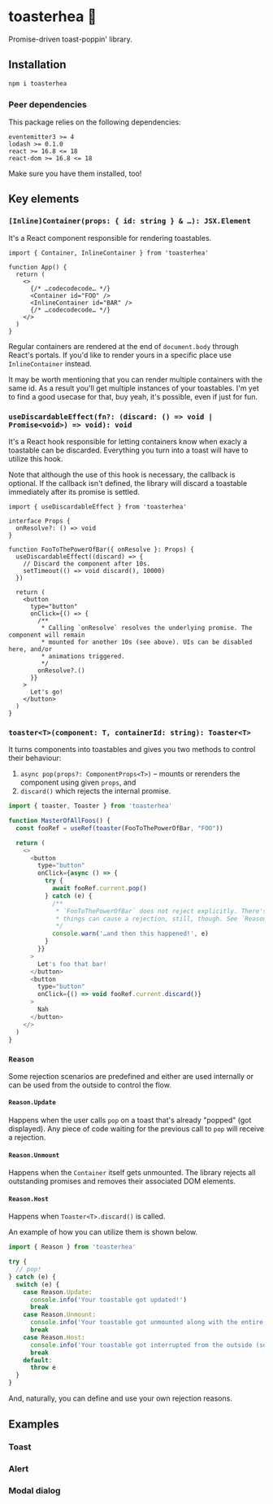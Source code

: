# toasterhea 🍞

Promise-driven toast-poppin' library.

## Installation

```bash
npm i toasterhea
```

### Peer dependencies

This package relies on the following dependencies:

```
eventemitter3 >= 4
lodash >= 0.1.0
react >= 16.8 <= 18
react-dom >= 16.8 <= 18
```

Make sure you have them installed, too!

## Key elements

### `[Inline]Container(props: { id: string } & …): JSX.Element`

It's a React component responsible for rendering toastables.

```tsx
import { Container, InlineContainer } from 'toasterhea'

function App() {
  return (
    <>
      {/* …codecodecode… */}
      <Container id="FOO" />
      <InlineContainer id="BAR" />
      {/* …codecodecode… */}
    </>
  )
}
```

Regular containers are rendered at the end of `document.body` through React's portals. If you'd like to render yours in a specific place use `InlineContainer` instead.

It may be worth mentioning that you can render multiple containers with the same id. As a result you'll get multiple instances of your toastables. I'm yet to find a good usecase for that, buy yeah, it's possible, even if just for fun.

### `useDiscardableEffect(fn?: (discard: () => void | Promise<void>) => void): void`

It's a React hook responsible for letting containers know when exacly a toastable can be discarded. Everything you turn into a toast will have to utilize this hook.

Note that although the use of this hook is necessary, the callback is optional. If the callback isn't defined, the library will discard a toastable immediately after its promise is settled.

```tsx
import { useDiscardableEffect } from 'toasterhea'

interface Props {
  onResolve?: () => void
}

function FooToThePowerOfBar({ onResolve }: Props) {
  useDiscardableEffect((discard) => {
    // Discard the component after 10s.
    setTimeout(() => void discard(), 10000)
  })

  return (
    <button
      type="button"
      onClick={() => {
        /**
         * Calling `onResolve` resolves the underlying promise. The component will remain
         * mounted for another 10s (see above). UIs can be disabled here, and/or
         * animations triggered.
         */
        onResolve?.()
      }}
    >
      Let's go!
    </button>
  )
}
```

### `toaster<T>(component: T, containerId: string): Toaster<T>`

It turns components into toastables and gives you two methods to control their behaviour:
1. `async pop(props?: ComponentProps<T>)` – mounts or rerenders the component using given `props`, and
2. `discard()` which rejects the internal promise.

```js
import { toaster, Toaster } from 'toasterhea'

function MasterOfAllFoos() {
  const fooRef = useRef(toaster(FooToThePowerOfBar, "FOO"))

  return (
    <>
      <button
        type="button"
        onClick={async () => {
          try {
            await fooRef.current.pop()
          } catch (e) {
            /**
             * `FooToThePowerOfBar` does not reject explicitly. There's no UI for it. Few
             * things can cause a rejection, still, though. See `Reason` section for details.
             */
            console.warn('…and then this happened!', e)
          }
        }}
      >
        Let's foo that bar!
      </button>
      <button
        type="button"
        onClick={() => void fooRef.current.discard()}
      >
        Nah
      </button>
    </>
  )
}
```

### `Reason`

Some rejection scenarios are predefined and either are used internally or can be used from the outside to control the flow.

#### `Reason.Update`

Happens when the user calls `pop` on a toast that's already "popped" (got displayed). Any piece of code waiting for the previous call to `pop` will receive a rejection.

#### `Reason.Unmount`

Happens when the `Container` itself gets unmounted. The library rejects all outstanding promises and removes their associated DOM elements.

#### `Reason.Host`

Happens when `Toaster<T>.discard()` is called.

An example of how you can utilize them is shown below.

```js
import { Reason } from 'toasterhea'

try {
  // pop!
} catch (e) {
  switch (e) {
    case Reason.Update:
      console.info('Your toastable got updated!')
      break
    case Reason.Unmount:
      console.info('Your toastable got unmounted along with the entire `Container`.')
      break
    case Reason.Host:
      console.info('Your toastable got interrupted from the outside (someone called its `discard`).')
      break
    default:
      throw e
  }
}
```

And, naturally, you can define and use your own rejection reasons.

## Examples

### Toast

### Alert

### Modal dialog
